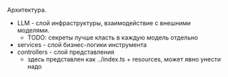 Архитектура.

- LLM - слой инфраструктуры, взаимодействие с внешними моделями.
  - TODO: секреты лучше класть в каждую модель отдельно
- services - слой бизнес-логики инструмента
- controllers - слой представления
  - здесь представлен как ../index.ts + resources, может явно унести надо